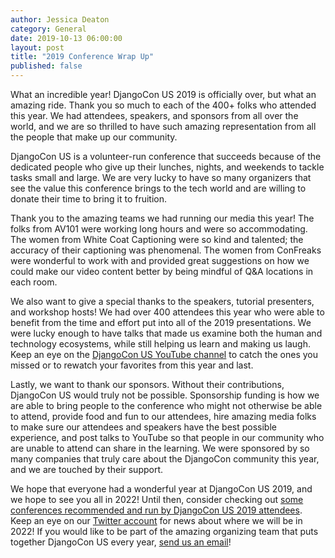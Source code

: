 ```yaml
---
author: Jessica Deaton
category: General
date: 2019-10-13 06:00:00
layout: post
title: "2019 Conference Wrap Up"
published: false
---
```


What an incredible year! DjangoCon US 2019 is officially over, but what an amazing ride. Thank you so much to each of the 400+ folks who attended this year. We had attendees, speakers, and sponsors from all over the world, and we are so thrilled to have such amazing representation from all the people that make up our community.

DjangoCon US is a volunteer-run conference that succeeds because of the dedicated people who give up their lunches, nights, and weekends to tackle tasks small and large. We are very lucky to have so many organizers that see the value this conference brings to the tech world and are willing to donate their time to bring it to fruition.

Thank you to the amazing teams we had running our media this year! The folks from AV101 were working long hours and were so accommodating. The women from White Coat Captioning were so kind and talented; the accuracy of their captioning was phenomenal. The women from ConFreaks were wonderful to work with and provided great suggestions on how we could make our video content better by being mindful of Q&A locations in each room.

We also want to give a special thanks to the speakers, tutorial presenters, and workshop hosts! We had over 400 attendees this year who were able to benefit from the time and effort put into all of the 2019 presentations. We were lucky enough to have talks that made us examine both the human and technology ecosystems, while still helping us learn and making us laugh. Keep an eye on the [DjangoCon US YouTube channel](https://www.youtube.com/channel/UC0yY6a79pPY9J0ShIHRf6yw) to catch the ones you missed or to rewatch your favorites from this year and last.

Lastly, we want to thank our sponsors. Without their contributions, DjangoCon US would truly not be possible. Sponsorship funding is how we are able to bring people to the conference who might not otherwise be able to attend, provide food and fun to our attendees, hire amazing media folks to make sure our attendees and speakers have the best possible experience, and post talks to YouTube so that people in our community who are unable to attend can share in the learning. We were sponsored by so many companies that truly care about the DjangoCon community this year, and we are touched by their support.

We hope that everyone had a wonderful year at DjangoCon US 2019, and we hope to see you all in 2022! Until then, consider checking out [some conferences recommended and run by DjangoCon US 2019 attendees](http://bit.ly/dcus2019friends). Keep an eye on our [Twitter account](https://twitter.com/djangocon) for news about where we will be in 2022! If you would like to be part of the amazing organizing team that puts together DjangoCon US every year, [send us an email](mailto:hello@djangocon.us)!
